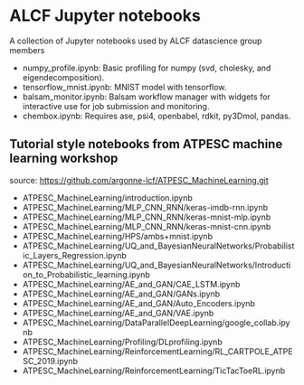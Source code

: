 # ALCF Jupyter notebooks
A collection of Jupyter notebooks used by ALCF datascience group members

* numpy_profile.ipynb: Basic profiling for numpy (svd, cholesky, and eigendecomposition).
* tensorflow_mnist.ipynb: MNIST model with tensorflow.
* balsam_monitor.ipynb: Balsam workflow manager with widgets for interactive use for job submission and monitoring.
* chembox.ipynb: Requires ase, psi4, openbabel, rdkit, py3Dmol, pandas.

## Tutorial style notebooks from ATPESC machine learning workshop
source: https://github.com/argonne-lcf/ATPESC_MachineLearning.git
* ATPESC_MachineLearning/introduction.ipynb
* ATPESC_MachineLearning/MLP_CNN_RNN/keras-imdb-rnn.ipynb
* ATPESC_MachineLearning/MLP_CNN_RNN/keras-mnist-mlp.ipynb
* ATPESC_MachineLearning/MLP_CNN_RNN/keras-mnist-cnn.ipynb
* ATPESC_MachineLearning/HPS/ambs+mnist.ipynb
* ATPESC_MachineLearning/UQ_and_BayesianNeuralNetworks/Probabilistic_Layers_Regression.ipynb
* ATPESC_MachineLearning/UQ_and_BayesianNeuralNetworks/Introduction_to_Probabilistic_learning.ipynb
* ATPESC_MachineLearning/AE_and_GAN/CAE_LSTM.ipynb
* ATPESC_MachineLearning/AE_and_GAN/GANs.ipynb
* ATPESC_MachineLearning/AE_and_GAN/Auto_Encoders.ipynb
* ATPESC_MachineLearning/AE_and_GAN/VAE.ipynb
* ATPESC_MachineLearning/DataParallelDeepLearning/google_collab.ipynb
* ATPESC_MachineLearning/Profiling/DLprofiling.ipynb
* ATPESC_MachineLearning/ReinforcementLearning/RL_CARTPOLE_ATPESC_2019.ipynb
* ATPESC_MachineLearning/ReinforcementLearning/TicTacToeRL.ipynb

